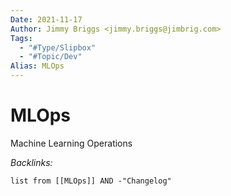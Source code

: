 ```yaml
---
Date: 2021-11-17
Author: Jimmy Briggs <jimmy.briggs@jimbrig.com>
Tags:
  - "#Type/Slipbox"
  - "#Topic/Dev"
Alias: MLOps
---
```


# MLOps

Machine Learning Operations

*Backlinks:*

````dataview
list from [[MLOps]] AND -"Changelog"
````

